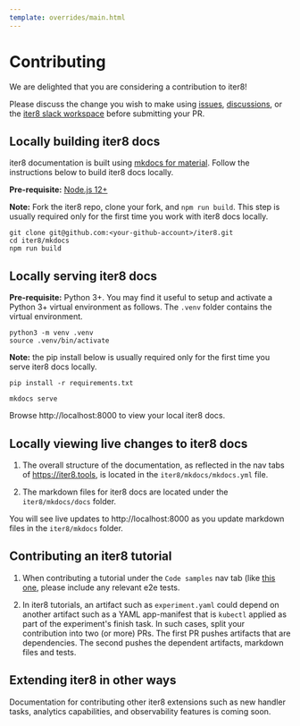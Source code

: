 ```yaml
---
template: overrides/main.html
---
```


# Contributing

We are delighted that you are considering a contribution to iter8!

Please discuss the change you wish to make using [issues](https://github.com/iter8-tools/iter8/issues), [discussions](https://github.com/iter8-tools/iter8/discussions), or the [iter8 slack workspace](https://iter8-tools.slack.com) before submitting your PR.

## Locally building iter8 docs
iter8 documentation is built using [mkdocs for material](https://squidfunk.github.io/mkdocs-material/). Follow the instructions below to build iter8 docs locally.

**Pre-requisite:** [Node.js 12+](https://nodejs.org/en/)

**Note:** Fork the iter8 repo, clone your fork, and `npm run build`. This step is usually required only for the first time you work with iter8 docs locally.

```shell
git clone git@github.com:<your-github-account>/iter8.git
cd iter8/mkdocs
npm run build
```

## Locally serving iter8 docs

**Pre-requisite:** Python 3+. You may find it useful to setup and activate a Python 3+ virtual environment as follows. The `.venv` folder contains the virtual environment.

```shell
python3 -m venv .venv
source .venv/bin/activate
```

**Note:** the pip install below is usually required only for the first time you serve iter8 docs locally.

```shell
pip install -r requirements.txt
```

```shell
mkdocs serve
```

Browse http://localhost:8000 to view your local iter8 docs.

<!-- ### Process for updating code artifacts
YAMLs, scripts and other code artifacts that are part of code-samples are located under the `iter8/samples` folder. Changes to code artifacts are followed by a tagged release, so that versioned artifacts are available. -->

## Locally viewing live changes to iter8 docs

<!-- 1. While referring to code artifacts in docs (for example, a remote `kustomize` resource referenced in an experiment), use versioned artifacts. -->

1. The overall structure of the documentation, as reflected in the nav tabs of https://iter8.tools, is located in the `iter8/mkdocs/mkdocs.yml` file.

2. The markdown files for iter8 docs are located under the `iter8/mkdocs/docs` folder.

You will see live updates to http://localhost:8000 as you update markdown files in the `iter8/mkdocs` folder.

## Contributing an iter8 tutorial
1. When contributing a tutorial under the `Code samples` nav tab (like [this one](https://iter8-tools/http://localhost:8000/code-samples/iter8-knative/canary-progressive/), please include any relevant e2e tests.

2. In iter8 tutorials, an artifact such as `experiment.yaml` could depend on another artifact such as a YAML app-manifest that is `kubectl` applied as part of the experiment's finish task. In such cases, split your contribution into two (or more) PRs. The first PR pushes artifacts that are dependencies. The second pushes the dependent artifacts, markdown files and tests.

## Extending iter8 in other ways
Documentation for contributing other iter8 extensions such as new handler tasks, analytics capabilities, and observability features is coming soon.

